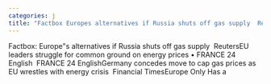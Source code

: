 ```yaml
---
categories: j
title: "Factbox Europes alternatives if Russia shuts off gas supply  Reuters"
---
```

Factbox: Europe"s alternatives if Russia shuts off gas supply&nbsp;&nbsp;ReutersEU leaders struggle for common ground on energy prices • FRANCE 24 English&nbsp;&nbsp;FRANCE 24 EnglishGermany concedes move to cap gas prices as EU wrestles with energy crisis&nbsp;&nbsp;Financial TimesEurope Only Has a